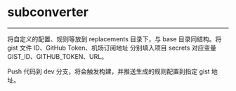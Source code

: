 # subconverter

---

将自定义的配置、规则等放到 replacements 目录下，与 base 目录同结构。将 gist 文件 ID、GitHub Token、机场订阅地址 分别填入项目 secrets 对应变量 GIST_ID、GITHUB_TOKEN、URL。


Push 代码到 dev 分支，将会触发构建，并推送生成的规则配置到指定 gist 地址。
